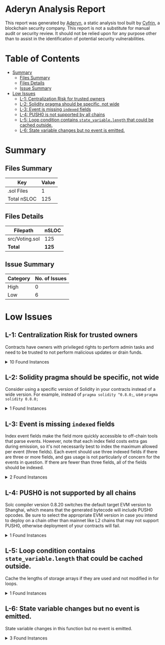 # Aderyn Analysis Report

This report was generated by [Aderyn](https://github.com/Cyfrin/aderyn), a static analysis tool built by [Cyfrin](https://cyfrin.io), a blockchain security company. This report is not a substitute for manual audit or security review. It should not be relied upon for any purpose other than to assist in the identification of potential security vulnerabilities.
# Table of Contents

- [Summary](#summary)
  - [Files Summary](#files-summary)
  - [Files Details](#files-details)
  - [Issue Summary](#issue-summary)
- [Low Issues](#low-issues)
  - [L-1: Centralization Risk for trusted owners](#l-1-centralization-risk-for-trusted-owners)
  - [L-2: Solidity pragma should be specific, not wide](#l-2-solidity-pragma-should-be-specific-not-wide)
  - [L-3: Event is missing `indexed` fields](#l-3-event-is-missing-indexed-fields)
  - [L-4: PUSH0 is not supported by all chains](#l-4-push0-is-not-supported-by-all-chains)
  - [L-5: Loop condition contains `state_variable.length` that could be cached outside.](#l-5-loop-condition-contains-statevariablelength-that-could-be-cached-outside)
  - [L-6: State variable changes but no event is emitted.](#l-6-state-variable-changes-but-no-event-is-emitted)


# Summary

## Files Summary

| Key | Value |
| --- | --- |
| .sol Files | 1 |
| Total nSLOC | 125 |


## Files Details

| Filepath | nSLOC |
| --- | --- |
| src/Voting.sol | 125 |
| **Total** | **125** |


## Issue Summary

| Category | No. of Issues |
| --- | --- |
| High | 0 |
| Low | 6 |


# Low Issues

## L-1: Centralization Risk for trusted owners

Contracts have owners with privileged rights to perform admin tasks and need to be trusted to not perform malicious updates or drain funds.

<details><summary>10 Found Instances</summary>


- Found in src/Voting.sol [Line: 7](src/Voting.sol#L7)

	```solidity
	contract Voting is Ownable, AccessControl {
	```

- Found in src/Voting.sol [Line: 48](src/Voting.sol#L48)

	```solidity
	    function addCandidte(string memory _name, string memory _party) external onlyOwner onlyRole(ROLE) {
	```

- Found in src/Voting.sol [Line: 57](src/Voting.sol#L57)

	```solidity
	    function addVoter(address _account, string memory _aadharNumber) external onlyOwner onlyRole(ROLE) {
	```

- Found in src/Voting.sol [Line: 66](src/Voting.sol#L66)

	```solidity
	    function startVoting(uint256 _duration) external onlyOwner onlyRole(ROLE) {
	```

- Found in src/Voting.sol [Line: 88](src/Voting.sol#L88)

	```solidity
	    function endVoting() external onlyOwner onlyRole(ROLE) returns (Candidate memory) {
	```

</details>



## L-2: Solidity pragma should be specific, not wide

Consider using a specific version of Solidity in your contracts instead of a wide version. For example, instead of `pragma solidity ^0.8.0;`, use `pragma solidity 0.8.0;`

<details><summary>1 Found Instances</summary>


- Found in src/Voting.sol [Line: 2](src/Voting.sol#L2)

	```solidity
	pragma solidity ^0.8.24;
	```

</details>



## L-3: Event is missing `indexed` fields

Index event fields make the field more quickly accessible to off-chain tools that parse events. However, note that each index field costs extra gas during emission, so it's not necessarily best to index the maximum allowed per event (three fields). Each event should use three indexed fields if there are three or more fields, and gas usage is not particularly of concern for the events in question. If there are fewer than three fields, all of the fields should be indexed.

<details><summary>2 Found Instances</summary>


- Found in src/Voting.sol [Line: 11](src/Voting.sol#L11)

	```solidity
	    event candidateAdded(string name, string party);
	```

- Found in src/Voting.sol [Line: 12](src/Voting.sol#L12)

	```solidity
	    event voterRegistered(address account, string aadharNumber);
	```

</details>



## L-4: PUSH0 is not supported by all chains

Solc compiler version 0.8.20 switches the default target EVM version to Shanghai, which means that the generated bytecode will include PUSH0 opcodes. Be sure to select the appropriate EVM version in case you intend to deploy on a chain other than mainnet like L2 chains that may not support PUSH0, otherwise deployment of your contracts will fail.

<details><summary>1 Found Instances</summary>


- Found in src/Voting.sol [Line: 2](src/Voting.sol#L2)

	```solidity
	pragma solidity ^0.8.24;
	```

</details>



## L-5: Loop condition contains `state_variable.length` that could be cached outside.

Cache the lengths of storage arrays if they are used and not modified in for loops.

<details><summary>1 Found Instances</summary>


- Found in src/Voting.sol [Line: 103](src/Voting.sol#L103)

	```solidity
	        for (uint256 i = 1; i < s_candidateList.length; i++) {
	```

</details>



## L-6: State variable changes but no event is emitted.

State variable changes in this function but no event is emitted.

<details><summary>3 Found Instances</summary>


- Found in src/Voting.sol [Line: 66](src/Voting.sol#L66)

	```solidity
	    function startVoting(uint256 _duration) external onlyOwner onlyRole(ROLE) {
	```

- Found in src/Voting.sol [Line: 73](src/Voting.sol#L73)

	```solidity
	    function vote(uint256 _id) external {
	```

- Found in src/Voting.sol [Line: 88](src/Voting.sol#L88)

	```solidity
	    function endVoting() external onlyOwner onlyRole(ROLE) returns (Candidate memory) {
	```

</details>



